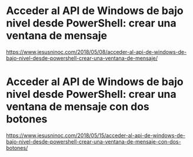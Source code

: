 # Acceder al API de Windows de bajo nivel desde PowerShell: crear una ventana de mensaje
https://www.jesusninoc.com/2018/05/08/acceder-al-api-de-windows-de-bajo-nivel-desde-powershell-crear-una-ventana-de-mensaje/

# Acceder al API de Windows de bajo nivel desde PowerShell: crear una ventana de mensaje con dos botones
https://www.jesusninoc.com/2018/05/15/acceder-al-api-de-windows-de-bajo-nivel-desde-powershell-crear-una-ventana-de-mensaje-con-dos-botones/
